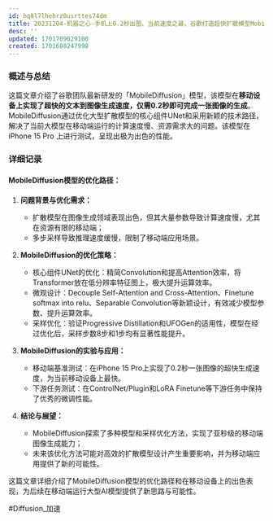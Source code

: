 ```yaml
---
id: hq8l7lhehrz0usrttes74dm
title: 20231204-机器之心-手机上0.2秒出图、当前速度之最，谷歌打造超快扩散模型MobileDiffusion
desc: ''
updated: 1701709029100
created: 1701680247998
---
```



### 概述与总结

这篇文章介绍了谷歌团队最新研发的「MobileDiffusion」模型，该模型在**移动设备上实现了超快的文本到图像生成速度，仅需0.2秒即可完成一张图像的生成**。MobileDiffusion通过优化大型扩散模型的核心组件UNet和采用新颖的技术路径，解决了当前大模型在移动端运行的计算速度慢、资源需求大的问题。该模型在 iPhone 15 Pro 上进行测试，呈现出极为出色的性能。

### 详细记录

#### MobileDiffusion模型的优化路径：
1. **问题背景与优化需求：**
   - 扩散模型在图像生成领域表现出色，但其大量参数导致计算速度慢，尤其在资源有限的移动端；
   - 多步采样导致推理速度缓慢，限制了移动端应用场景。

2. **MobileDiffusion的优化策略：**
   - 核心组件UNet的优化：精简Convolution和提高Attention效率，将Transformer放在低分辨率特征图上，极大提升运算效率。
   - 微观设计：Decouple Self-Attention and Cross-Attention、Finetune softmax into relu、Separable Convolution等新颖设计，有效减少模型参数、提升运算效率。
   - 采样优化：验证Progressive Distillation和UFOGen的适用性，模型在经过优化后，采样步数8步和1步均有显著性能提升。

3. **MobileDiffusion的实验与应用：**
   - 移动端基准测试：在iPhone 15 Pro上实现了0.2秒一张图像的超快生成速度，为当前移动设备上最快。
   - 下游任务测试：在ControlNet/Plugin和LoRA Finetune等下游任务中保持了优秀的微调性能。

4. **结论与展望：**
   - MobileDiffusion探索了多种模型和采样优化方法，实现了亚秒级的移动端图像生成能力；
   - 未来该优化方法可能对高效的扩散模型设计产生重要影响，并为移动端应用提供了新的可能性。

这篇文章详细介绍了MobileDiffusion模型的优化路径和在移动设备上的出色表现，为后续在移动端运行大型AI模型提供了新思路与可能性。

#Diffusion_加速